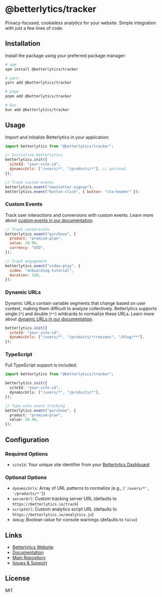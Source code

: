 # @betterlytics/tracker

Privacy-focused, cookieless analytics for your website. Simple integration with just a few lines of code.

## Installation

Install the package using your preferred package manager:

```bash
# npm
npm install @betterlytics/tracker

# yarn
yarn add @betterlytics/tracker

# pnpm
pnpm add @betterlytics/tracker

# bun
bun add @betterlytics/tracker
```

## Usage

Import and initialize Betterlytics in your application:

```javascript
import betterlytics from "@betterlytics/tracker";

// Initialize betterlytics
betterlytics.init({
  siteId: "your-site-id",
  dynamicUrls: ["/users/*", "/products/*"], // optional
});

// Track custom events
betterlytics.event("newsletter-signup");
betterlytics.event("button-click", { button: "cta-header" });
```

### Custom Events

Track user interactions and conversions with custom events. Learn more about [custom events in our documentation](https://betterlytics.io/docs/integration/custom-events).

```javascript
// Track conversions
betterlytics.event("purchase", {
  product: "premium-plan",
  value: 29.99,
  currency: "USD",
});

// Track engagement
betterlytics.event("video-play", {
  video: "onboarding-tutorial",
  duration: 120,
});
```

### Dynamic URLs

Dynamic URLs contain variable segments that change based on user context, making them difficult to analyze collectively. Betterlytics supports single (`*`) and double (`**`) wildcards to normalize these URLs. Learn more about [dynamic URLs in our documentation](https://betterlytics.io/docs/integration/dynamic-urls).

```javascript
betterlytics.init({
  siteId: "your-site-id",
  dynamicUrls: ["/users/*", "/products/*/reviews", "/blog/**"],
});
```

### TypeScript

Full TypeScript support is included:

```typescript
import betterlytics from "@betterlytics/tracker";

betterlytics.init({
  siteId: "your-site-id",
  dynamicUrls: ["/users/*", "/products/*"],
});

// Type-safe event tracking
betterlytics.event("purchase", {
  product: "premium-plan",
  value: 29.99,
});
```

## Configuration

### Required Options

- `siteId`: Your unique site identifier from your [Betterlytics Dashboard](https://betterlytics.io)

### Optional Options

- `dynamicUrls`: Array of URL patterns to normalize (e.g., `['/users/*', '/products/*']`)
- `serverUrl`: Custom tracking server URL (defaults to `https://betterlytics.io/track`)
- `scriptUrl`: Custom analytics script URL (defaults to `https://betterlytics.io/analytics.js`)
- `debug`: Boolean value for console warnings (defaults to `false`)

## Links

- [Betterlytics Website](https://betterlytics.io)
- [Documentation](https://betterlytics.io/docs)
- [Main Repository](https://github.com/betterlytics/betterlytics)
- [Issues & Support](https://github.com/betterlytics/tracker/issues)

## License

MIT
